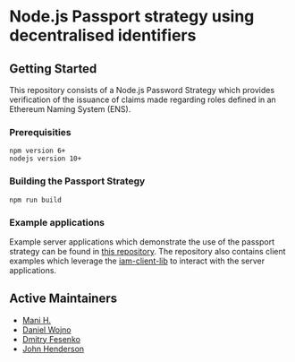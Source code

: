 # Node.js Passport strategy using decentralised identifiers


## Getting Started

This repository consists of a Node.js Password Strategy which provides verification of the issuance of claims made regarding roles defined in an Ethereum Naming System (ENS).

### Prerequisities

```
npm version 6+
nodejs version 10+
```

### Building the Passport Strategy
```
npm run build
```

### Example applications
Example server applications which demonstrate the use of the passport strategy can be found in [this repository](https://github.com/energywebfoundation/iam-client-examples).
The repository also contains client examples which leverage the [iam-client-lib](https://github.com/energywebfoundation/iam-client-lib/) to interact with the server applications.

## Active Maintainers
 - [Mani H.](https://github.com/manihagh>)
 - [Daniel Wojno](https://github.com/dwojno>)
 - [Dmitry Fesenko](https://github.com/JGiter)
 - [John Henderson](https://github.com/jrhender)
